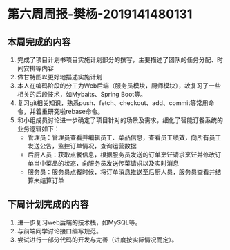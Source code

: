  
# 第六周周报-樊杨-2019141480131

## 本周完成的内容

1. 完成了项目计划书项目实施计划部分的撰写，主要描述了团队的任务分配、时间安排等内容
2. 做甘特图以更好地描述实施计划
3. 本人在编码阶段的分工为Web后端（服务员模块，厨师模块），故复习了一些相关的后段技术，如Mybaits、Spring Boot等。 
4. 复习git相关知识，熟悉push、fetch、checkout、add、commit等常用命令，并着重研究啦rebase命令。
5. 和小组成员讨论进一步确定了项目针对的场景及需求，细化了智能订餐系统的业务逻辑如下：
	- 管理员：管理员查看并编辑员工、菜品信息，查看员工绩效，向所有员工发送公告，监控订单情况，查询运营数据
	- 后厨人员：获取点餐信息，根据服务员发送的订单烹饪请求烹饪并修改订单当中菜品的状态，向服务员发送传菜请求以及实时消息
	- 服务员：服务员点餐时候，将订单消息推送至后厨人员，服务员查看并结算未结算订单

## 下周计划完成的内容
1. 进一步复习web后端的技术栈，如MySQL等。
2. 与前端同学讨论接口编写规范。
3. 尝试进行一部分代码的开发与完善（进度按实际情况而定）。
